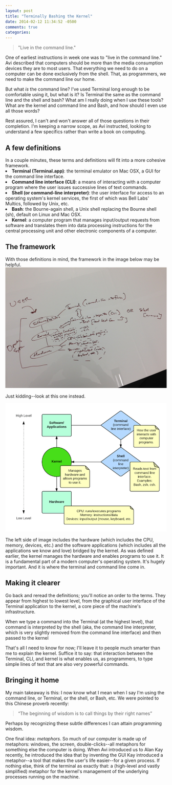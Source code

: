 ```yaml
---
layout: post
title: "Terminally Bashing the Kernel"
date: 2014-02-12 11:34:52 -0500
comments: true
categories: 
---
```

<blockquote>"Live in the command line."</blockquote>One of earliest instructions in week one was to "live in the command line." Avi described that computers should be more than the media consumption devices they are to most users. That everything we need to do on a computer can be done exclusively from the shell. That, as programmers, we need to make the command line our home.

But what <i>is</i> the command line? I've used Terminal long enough to be comfortable using it, but what is it? Is Terminal the same as the command line and the shell and bash? What am I really doing when I use these tools? What are the kernel and command line and Bash, and how should I even use all those words?

Rest assured, I can't and won't answer all of those questions in their completion. I'm keeping a narrow scope, as Avi instructed, looking to understand a few specifics rather than write a book on computing.

<h2>A few definitions</h2>
In a couple minutes, these terms and definitions will fit into a more cohesive framework.
<li><strong>Terminal (Terminal.app)</strong>: the terminal emulator on Mac OSX, a GUI for the command line interface.</li>
<li><strong>Command line interface (CLI)</strong>: a means of interacting with a computer program where the user issues successive lines of text commands.</li>
<li><strong>Shell (or command-line interpreter)</strong>: the user interface for access to an operating system's kernel services, the first of which was Bell Labs' Multics, followed by Unix, etc.</li>
<li><strong>Bash</strong>: the Bourne-again shell, a Unix shell replacing the Bourne shell (sh), default on Linux and Mac OSX.</li>
<li><strong>Kernel</strong>: a computer program that manages input/output requests from software and translates them into data processing instructions for the central processing unit and other electronic components of a computer.</li>

<h2>The framework</h2>
With those definitions in mind, the framework in the image below may be helpful.

<img src="/images/command-line-whiteboard.jpg">

Just kidding--look at this one instead.

<img src="/images/terminal-kernel.png">

The left side of image includes the hardware (which includes the CPU, memory, devices, etc.) and the software applications (which includes all the applications we know and love) bridged by the kernel. As was defined earlier, the kernel manages the hardware and enables programs to use it. It is a fundamental part of a modern computer's operating system. It's hugely important. And it is where the terminal and command line come in. 

<h2>Making it clearer</h2>
Go back and reread the definitions; you'll notice an order to the terms. They appear from highest to lowest level, from the graphical user interface of the Terminal application to the kernel, a core piece of the machine's infrastructure.

When we type a command into the Terminal (at the highest level), that command is interpreted by the shell (aka, the command line interpreter, which is very slightly removed from the command line interface) and then passed to the kernel

That's all I need to know for now; I'll leave it to people much smarter than me to explain the kernel. Suffice it to say: that interaction between the Terminal, CLI, and kernel is what enables us, as programmers, to type simple lines of text that are also very powerful commands.

<h2>Bringing it home</h2>
My main takeaway is this: I now know what I mean when I say I'm using the command line, or Terminal, or the shell, or Bash, etc. We were pointed to this Chinese proverb recently:
<blockquote>“The beginning of wisdom is to call things by their right names”</blockquote>
Perhaps by recognizing these subtle differences I can attain programming wisdom.

One final idea: <i>metaphors</i>. So much of our computer is made up of metaphors: windows, the screen, double-clicks--all metaphors for something else the computer is doing. When Avi introduced us to Alan Kay recently, he introduced the idea that by inventing the GUI Kay introduced a metaphor--a tool that makes the user's life easier--for a given process. If nothing else, think of the terminal as exactly that: a (high-level and vastly simplified) metaphor for the kernel's management of the underlying processes running on the machine.